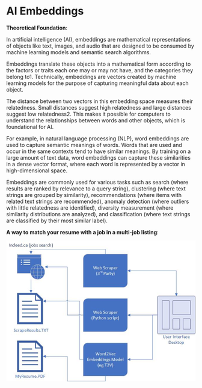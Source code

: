 # AI Embeddings

**Theoretical Foundation**:

In artificial intelligence (AI), embeddings are mathematical representations of objects like text, images, and audio that are designed to be consumed by machine learning models and semantic search algorithms.

Embeddings translate these objects into a mathematical form according to the factors or traits each one may or may not have, and the categories they belong to1. Technically, embeddings are vectors created by machine learning models for the purpose of capturing meaningful data about each object.

The distance between two vectors in this embedding space measures their relatedness. Small distances suggest high relatedness and large distances suggest low relatedness2. This makes it possible for computers to understand the relationships between words and other objects, which is foundational for AI.

For example, in natural language processing (NLP), word embeddings are used to capture semantic meanings of words. Words that are used and occur in the same contexts tend to have similar meanings. By training on a large amount of text data, word embeddings can capture these similarities in a dense vector format, where each word is represented by a vector in high-dimensional space.

Embeddings are commonly used for various tasks such as search (where results are ranked by relevance to a query string), clustering (where text strings are grouped by similarity), recommendations (where items with related text strings are recommended), anomaly detection (where outliers with little relatedness are identified), diversity measurement (where similarity distributions are analyzed), and classification (where text strings are classified by their most similar label).

**A way to match your resume with a job in a multi-job listing**:

![](https://github.com/alex-peter-george/ai-embeddings-samples/blob/main/assets/embeddings-diagram.jpg)

